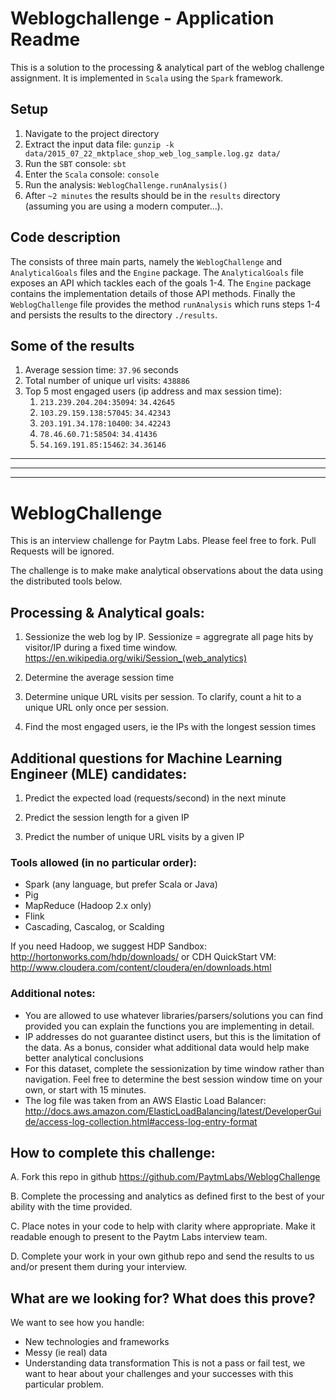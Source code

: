# Weblogchallenge - Application Readme
This is a solution to the processing & analytical part of the weblog challenge assignment. It is implemented in `Scala` using the `Spark` framework.

## Setup
1. Navigate to the project directory
1. Extract the input data file: `gunzip -k data/2015_07_22_mktplace_shop_web_log_sample.log.gz data/`
1. Run the `SBT` console: `sbt`
1. Enter the `Scala` console: `console`
1. Run the analysis: `WeblogChallenge.runAnalysis()`
1. After `~2 minutes` the results should be in the `results` directory (assuming you are using a modern computer...).

## Code description

The consists of three main parts, namely the `WeblogChallenge` and `AnalyticalGoals` files and the `Engine` package. The `AnalyticalGoals` file exposes an API which tackles each of the goals 1-4. The `Engine` package contains the implementation details of those API methods. Finally the `WeblogChallenge` file provides the method `runAnalysis` which runs steps 1-4 and persists the results to the directory `./results`. 

## Some of the results
1. Average session time: `37.96` seconds
1. Total number of unique url visits: `438886`
1. Top 5 most engaged users (ip address and max session time):
    1. `213.239.204.204:35094`: `34.42645`
    1. `103.29.159.138:57045`:  `34.42343`
    1. `203.191.34.178:10400`:  `34.42243`
    1. `78.46.60.71:58504`:     `34.41436`
    1. `54.169.191.85:15462`:   `34.36146`

---
---
---

# WeblogChallenge
This is an interview challenge for Paytm Labs. Please feel free to fork. Pull Requests will be ignored.

The challenge is to make make analytical observations about the data using the distributed tools below.

## Processing & Analytical goals:

1. Sessionize the web log by IP. Sessionize = aggregrate all page hits by visitor/IP during a fixed time window.
    https://en.wikipedia.org/wiki/Session_(web_analytics)

2. Determine the average session time

3. Determine unique URL visits per session. To clarify, count a hit to a unique URL only once per session.

4. Find the most engaged users, ie the IPs with the longest session times

## Additional questions for Machine Learning Engineer (MLE) candidates:
1. Predict the expected load (requests/second) in the next minute

2. Predict the session length for a given IP

3. Predict the number of unique URL visits by a given IP

### Tools allowed (in no particular order):
- Spark (any language, but prefer Scala or Java)
- Pig
- MapReduce (Hadoop 2.x only)
- Flink
- Cascading, Cascalog, or Scalding

If you need Hadoop, we suggest 
HDP Sandbox:
http://hortonworks.com/hdp/downloads/
or 
CDH QuickStart VM:
http://www.cloudera.com/content/cloudera/en/downloads.html


### Additional notes:
- You are allowed to use whatever libraries/parsers/solutions you can find provided you can explain the functions you are implementing in detail.
- IP addresses do not guarantee distinct users, but this is the limitation of the data. As a bonus, consider what additional data would help make better analytical conclusions
- For this dataset, complete the sessionization by time window rather than navigation. Feel free to determine the best session window time on your own, or start with 15 minutes.
- The log file was taken from an AWS Elastic Load Balancer:
http://docs.aws.amazon.com/ElasticLoadBalancing/latest/DeveloperGuide/access-log-collection.html#access-log-entry-format



## How to complete this challenge:

A. Fork this repo in github
    https://github.com/PaytmLabs/WeblogChallenge

B. Complete the processing and analytics as defined first to the best of your ability with the time provided.

C. Place notes in your code to help with clarity where appropriate. Make it readable enough to present to the Paytm Labs interview team.

D. Complete your work in your own github repo and send the results to us and/or present them during your interview.

## What are we looking for? What does this prove?

We want to see how you handle:
- New technologies and frameworks
- Messy (ie real) data
- Understanding data transformation
This is not a pass or fail test, we want to hear about your challenges and your successes with this particular problem.
